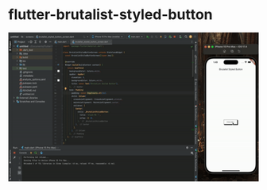 # flutter-brutalist-styled-button
<img height=300 src="https://raw.githubusercontent.com/syaifakmal/flutter-brutalist-styled-button/main/preview/preview.gif"/>
